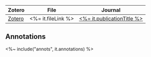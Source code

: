 | Zotero                       | File               | Journal                                    |
| ---------------------------- | ------------------ | ------------------------------------------ |
| [Zotero](<%= it.backlink %>) | <%= it.fileLink %> | [<%= it.publicationTitle %>](<%= it.url%>) |

## Annotations

<%~ include("annots", it.annotations) %>

